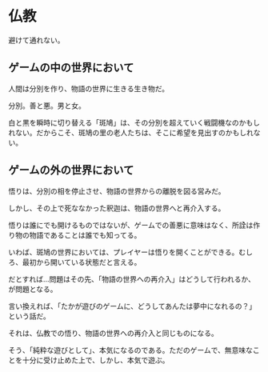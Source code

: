 # 仏教

避けて通れない。

## ゲームの中の世界において

人間は分別を作り、物語の世界に生きる生き物だ。

分別。善と悪。男と女。

白と黒を瞬時に切り替える「斑鳩」は、その分別を超えていく戦闘機なのかもしれない。だからこそ、斑鳩の里の老人たちは、そこに希望を見出すのかもしれない。

## ゲームの外の世界において

悟りは、分別の相を停止させ、物語の世界からの離脱を図る営みだ。

しかし、その上で死ななかった釈迦は、物語の世界へと再介入する。

悟りは誰にでも開けるものではないが、ゲームでの善悪に意味はなく、所詮は作り物の物語であることは誰でも知ってる。

いわば、斑鳩の世界においては、プレイヤーは悟りを開くことができる。むしろ、最初から開いている状態だと言える。

だとすれば…問題はその先、「物語の世界への再介入」はどうして行われるか、が問題となる。

言い換えれば、「たかが遊びのゲームに、どうしてあんたは夢中になれるの？」という話だ。

それは、仏教での悟り、物語の世界への再介入と同じものになる。

そう、「純粋な遊びとして」、本気になるのである。ただのゲームで、無意味なことを十分に受け止めた上で、しかし、本気で遊ぶ。
